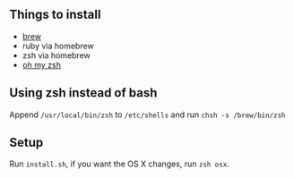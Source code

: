 ## Things to install

* [brew](https://github.com/mxcl/homebrew)
* ruby via homebrew
* zsh via homebrew
* [oh my zsh](https://github.com/robbyrussell/oh-my-zsh)

## Using zsh instead of bash

Append `/usr/local/bin/zsh` to `/etc/shells` and run `chsh -s /brew/bin/zsh`

## Setup

Run `install.sh`, if you want the OS X changes, run `zsh osx`.
